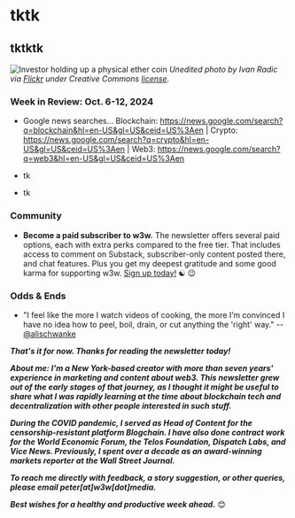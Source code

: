<!--

Social shares: Some evergreens...

- Web3 projects need ongoing PR: https://hackernoon.com/why-web3-projects-need-ongoing-pr-to-stay-relevant-the-promise-vs-the-reality?source=rss

- **ICYMI:** Australia is leading the world in growth of adoption for crypto ATMs.  https://bitcoinist.com/australia-dominates-crypto-atm-market-with-16x-growth/

- Diddy among the people who helped finance Musk's Twitter buyout: https://finance.yahoo.com/news/sean-diddy-combs-revealed-investor-010000475.html

- - https://www.msn.com/en-us/foodanddrink/foodnews/i-just-learned-what-paprika-is-really-made-from-and-i-need-to-lie-down/ar-AA1qjsU0?ocid=hpmsn&cvid=7d798e139210446694cfed68e63e9360&ei=21




- Firsthand Asheville, NC story: https://slate.com/life/2024/10/asheville-floods-trees-art-damage-death-dams.html



-->

<!--

Other candidates...

- Stellar Development Foundation helping with aid to Ukraine, etc. Story covered by

- Wassup with these crazy parties? ([](https://fortune.com/crypto/2024/10/01/token2049-kavita-gupta-delta-blockchain-crypto-boom-economy-bubble/))

- Pew numbers on crypto: https://www.pewresearch.org/short-reads/2023/04/10/majority-of-americans-arent-confident-in-the-safety-and-reliability-of-cryptocurrency/

- Federal Reserve report on US housholds' financial well-being, including stats on crypto ownership. https://www.federalreserve.gov/publications/files/2023-report-economic-well-being-us-households-202405.pdf


-->

<!--

Leftovers from last week...


- **BlackRock's spot exchange-traded fund holding ether** on investors' behalf topped a $1 billion valuation for the first time. ([]())

- **Transaction fees on the Ethereum network,** known as gas, were sharply higher last week due to surging activity. An analysis by Coinbase showed that the average gas price in the 10-day period from Sept. 16-26 was up nearly 500% from the the preceding 30-day average. ([The Block](https://www.theblock.co/post/318450/ethereum-transaction-fees-surge-as-blockchain-activity-ramps-up-coinbase))

- Harris crypto remarks...

education, philanthropy, or other areas.

- Sandvine: https://www.msn.com/en-us/money/other/sandvine-to-exit-dozens-of-countries-replace-ceo-in-overhaul/ar-AA1qUu7t

- https://www.coindesk.com/tech/2024/09/24/sky-pauses-plan-to-offboard-wrapped-bitcoin-after-chat-with-bitgos-belshe/

- https://www.ftc.gov/news-events/news/press-releases/2024/09/ftc-staff-report-finds-large-social-media-video-streaming-companies-have-engaged-vast-surveillance

- Crypto should have a purple mindset: https://www.coindesk.com/opinion/2024/09/23/crypto-needs-a-purple-mindset/

- Google files antitrust complaint against Microsoft. ([Wall Street Journal](https://www.wsj.com/tech/google-files-eu-antitrust-complaint-against-microsoft-cfcd99bb?st=h2FTmJ&reflink=desktopwebshare_permalink))

- WSJ on possible Harris appointees:  https://www.msn.com/en-us/news/politics/who-could-serve-in-harris-s-cabinet/ar-AA1pezOV

- Sheila Warren on Dems shifting on crypto: https://www.coindesk.com/opinion/2024/09/24/how-democrats-have-shifted-on-crypto/

- https://www.salon.com/2024/09/24/crypto-industry-spends-38-million-to-help-ohios-bernie-moreno-flip-the-senate-to/?in_brief=true

- The death of Peter Thiel's boyfriend is being investigated as a suicide by Miami police. ([The Intercept]()) <!-- Link TK

- Bloomberg Crypto ([](https://www.youtube.com/results?search_query=bloomberg+crypto&sp=EgIIAg%253D%253D))

- JPMorgan says IPO market is strong right now. https://finance.yahoo.com/news/jpmorgan-says-ipo-market-pe-171600259.html

-->


# tktk
## tktktk

![Investor holding up a physical ether coin](https://w3w.news/img/eth-2048.jpg)
*Unedited photo by Ivan Radic via [Flickr](https://www.flickr.com/people/26344495@N05/) under Creative Commons [license](https://creativecommons.org/licenses/by/2.0/).*

<!-- Lede item: Should run ~450 words. A few possibilities...

- PREZ: Check in on U.S. presidential race. https://cointelegraph.com/news/crypto-us-election-issue-first-time-history-gemini | Axios reports on a crypto "civil war":

- EVERYONEISWRONG: Blockchain people are getting things spectacularly wrong about politics and vice versa. https://www.sfgate.com/politics/article/kamala-harris-enigmatic-bay-area-billionaire-19792757.php

- NEWMANTRA: A newsletter about emerging tech, for newbies and OGs alike. Emerging tech made accessible.

- 2USECASES: Signin/privacy and payments are two killer cases that most apps outside of Big Tech ought to be using.

- 4PART: The token market can safely be broken down into several categories -- bitcoin, ethereum, major stablecoins, and everything else. Here's why that matters.

- STRING: See page at https://www.notion.so/String-b5f6d8f2bb6f4eacb96c95276dc242bb

- SANEWASHING: I don't want to do that with crypto markets. Bitboy vs Professor Crypto. Lord... OTOH the mainstream press does it with Wall Street all the time.

- POCCRYPTO: POC overindex on ownership of crypto.

-->

### Week in Review: Oct. 6-12, 2024

- Google news searches... Blockchain: https://news.google.com/search?q=blockchain&hl=en-US&gl=US&ceid=US%3Aen | Crypto: https://news.google.com/search?q=crypto&hl=en-US&gl=US&ceid=US%3Aen | Web3: https://news.google.com/search?q=web3&hl=en-US&gl=US&ceid=US%3Aen

- tk

- tk

### Community

- **Become a paid subscriber to w3w.** The newsletter offers several paid options, each with extra perks compared to the free tier. That includes access to comment on Substack, subscriber-only content posted there, and chat features. Plus you get my deepest gratitude and some good karma for supporting w3w. [Sign up today!](https://w3wnews.substack/subscribe) ☯️ 😉  

<!--

- Add BTC addy...

- QR code is here. <!-- Create image, upload to https://w3w.news/btc-tipjar ->

-->

### Odds & Ends

- "I feel like the more I watch videos of cooking, the more I’m convinced I have no idea how to peel, boil, drain, or cut anything the 'right' way." -- [@alischwanke](https://x.com/alischwanke/status/1838734711679488454)

_**That's it for now. Thanks for reading the newsletter today!**_

_**About me: I'm a New York-based creator with more than seven years' experience in marketing and content about web3. This newsletter grew out of the early stages of that journey, as I thought it might be useful to share what I was rapidly learning at the time about blockchain tech and decentralization with other people interested in such stuff.**_

 _**During the COVID pandemic, I served as Head of Content for the censorship-resistant platform Blogchain. I have also done contract work for the World Economic Forum, the Telos Foundation, Dispatch Labs, and Vice News. Previously, I spent over a decade as an award-winning markets reporter at the Wall Street Journal.**_

 _**To reach me directly with feedback, a story suggestion, or other queries, please email peter[at]w3w[dot]media.**_

 _**Best wishes for a healthy and productive week ahead.**_ 😊
